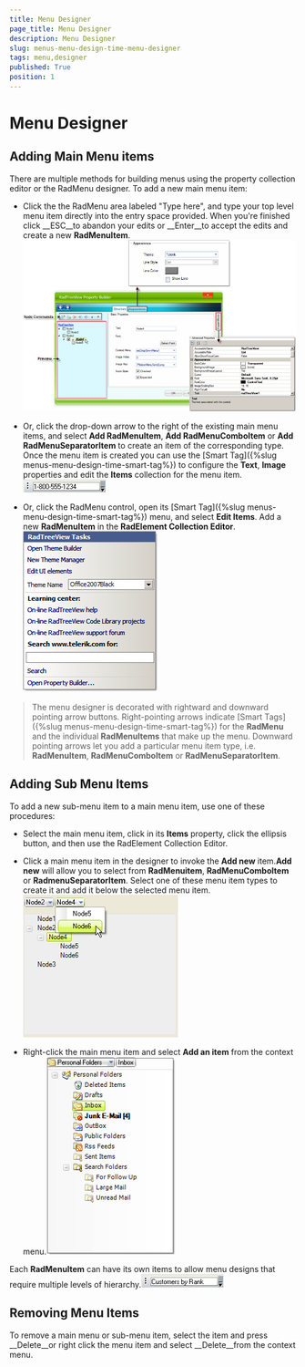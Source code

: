 ```yaml
---
title: Menu Designer
page_title: Menu Designer
description: Menu Designer
slug: menus-menu-design-time-menu-designer
tags: menu,designer
published: True
position: 1
---
```


# Menu Designer



## Adding Main Menu items

There are multiple methods for building menus using the property collection editor or the RadMenu designer. To add a new main menu item:

* Click the the RadMenu area labeled "Type here", and type your top level menu item directly into the entry space provided.
            When you're finished click __ESC__to abandon your edits or __Enter__to accept the edits and create
            a new __RadMenuItem__.
            ![menus-menu-design-time-menu-designer 001](images/menus-menu-design-time-menu-designer001.png)

* Or, click the drop-down arrow to the right of the existing main menu items, and select __Add RadMenuItem__,
            __Add RadMenuComboItem__ or __Add RadMenuSeparatorItem__ to create an item of the corresponding type.
            Once the menu item is created you can use the [Smart Tag]({%slug menus-menu-design-time-smart-tag%})
            to configure the __Text__, __Image__ properties and edit the __Items__ collection for the menu 
            item.![menus-menu-design-time-menu-designer 002](images/menus-menu-design-time-menu-designer002.png)

* Or, click the RadMenu control, open its [Smart Tag]({%slug menus-menu-design-time-smart-tag%}) 
            menu, and select __Edit Items__. Add a new __RadMenuItem__ in the __RadElement Collection Editor__.![menus-menu-design-time-menu-designer 003](images/menus-menu-design-time-menu-designer003.png)

>The menu designer is decorated with rightward and downward pointing arrow buttons. Right-pointing arrows 
            indicate [Smart Tags]({%slug menus-menu-design-time-smart-tag%}) for
            the __RadMenu__ and the individual __RadMenuItems__ that make up the menu. Downward 
            pointing arrows let you add a particular menu item type, i.e. __RadMenuItem__, __RadMenuComboItem__ 
              or __RadMenuSeparatorItem__.
            

## Adding Sub Menu Items

To add a new sub-menu item to a main menu item, use one of these procedures:

* Select the main menu item, click in its __Items__ property, click the ellipsis button, and then use the RadElement Collection Editor. 

* Click a main menu item in the designer to invoke the __Add new__ item.__Add new__ will allow you to select from __RadMenuitem__, __RadMenuComboItem__ or __RadmenuSeparatorItem__. Select one of these menu item types to create it and add it below the selected menu item.![menus-menu-design-time-menu-designer 004](images/menus-menu-design-time-menu-designer004.png)

* Right-click the main menu item and select __Add an item__ from the context menu.![menus-menu-design-time-menu-designer 005](images/menus-menu-design-time-menu-designer005.png)

Each __RadMenuItem__ can have its own items to allow menu designs that require multiple levels of hierarchy.![menus-menu-design-time-menu-designer 006](images/menus-menu-design-time-menu-designer006.png)

## Removing Menu Items

To remove a main menu or sub-menu item, select the item and press __Delete__or right click the menu item and 
        select __Delete__from the context menu.
